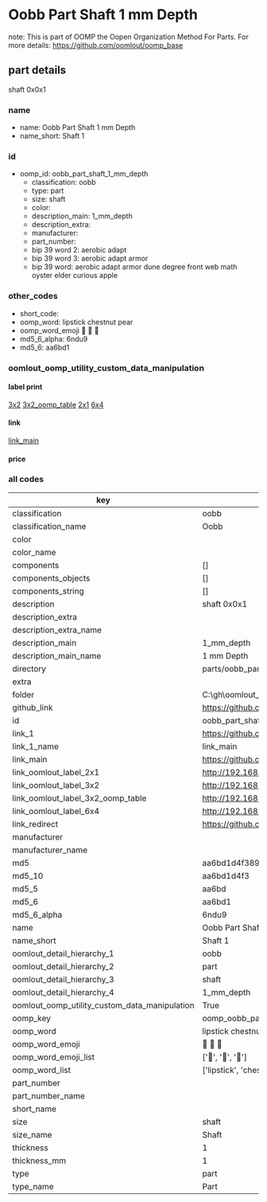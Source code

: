 # Oobb Part Shaft 1 mm Depth  

note: This is part of OOMP the Oopen Organization Method For Parts. For more details: https://github.com/oomlout/oomp_base

##  part details
  



shaft 0x0x1



### name
* name: Oobb Part Shaft 1 mm Depth
* name_short: Shaft 1 
### id
* oomp_id: oobb_part_shaft_1_mm_depth
  * classification: oobb
  * type: part
  * size: shaft
  * color: 
  * description_main: 1_mm_depth
  * description_extra: 
  * manufacturer: 
  * part_number: 
  * bip 39 word 2: aerobic adapt
  * bip 39 word 3: aerobic adapt armor
  * bip 39 word: aerobic adapt armor dune degree front web math oyster elder curious apple

### other_codes
* short_code: 
* oomp_word: lipstick chestnut pear
* oomp_word_emoji :lipstick: :chestnut: :pear:
* md5_6_alpha: 6ndu9
* md5_6: aa6bd1






### oomlout_oomp_utility_custom_data_manipulation
#### label print
[3x2](http://192.168.1.245:1112/?label=oomp%206ndu9)
[3x2_oomp_table](http://192.168.1.108:1112/?label=oomp%206ndu9)
[2x1](http://192.168.1.242:1112/?label=oomp%206ndu9)
[6x4](http://192.168.1.55:1112/?label=oomp%206ndu9)    

#### link

[link_main](https://github.com/oomlout/oomlout_oobb_version_4_generated_parts/tree/main/navigation_oomp/oobb/part/shaft/1_mm_depth/part)                              

#### price







### all codes 
| key | value |  
| --- | --- |  
| classification | oobb |  
| classification_name | Oobb |  
| color |  |  
| color_name |  |  
| components | [] |  
| components_objects | [] |  
| components_string | [] |  
| description | shaft 0x0x1 |  
| description_extra |  |  
| description_extra_name |  |  
| description_main | 1_mm_depth |  
| description_main_name | 1 mm Depth |  
| directory | parts/oobb_part_shaft_1_mm_depth |  
| extra |  |  
| folder | C:\gh\oomlout_oobb_version_4_generated_parts\parts\oobb_part_shaft_1_mm_depth |  
| github_link | https://github.com/oomlout/oomlout_oomp_part_src/tree/main/parts/oobb_part_shaft_1_mm_depth |  
| id | oobb_part_shaft_1_mm_depth |  
| link_1 | https://github.com/oomlout/oomlout_oobb_version_4_generated_parts/tree/main/navigation_oomp/oobb/part/shaft/1_mm_depth/part |  
| link_1_name | link_main |  
| link_main | https://github.com/oomlout/oomlout_oobb_version_4_generated_parts/tree/main/navigation_oomp/oobb/part/shaft/1_mm_depth/part |  
| link_oomlout_label_2x1 | http://192.168.1.242:1112/?label=oomp%206ndu9 |  
| link_oomlout_label_3x2 | http://192.168.1.245:1112/?label=oomp%206ndu9 |  
| link_oomlout_label_3x2_oomp_table | http://192.168.1.108:1112/?label=oomp%206ndu9 |  
| link_oomlout_label_6x4 | http://192.168.1.55:1112/?label=oomp%206ndu9 |  
| link_redirect | https://github.com/oomlout/oomlout_oobb_version_4_generated_parts/tree/main/parts/oobb_shaft_01 |  
| manufacturer |  |  
| manufacturer_name |  |  
| md5 | aa6bd1d4f3891f19751ce44017c0c021 |  
| md5_10 | aa6bd1d4f3 |  
| md5_5 | aa6bd |  
| md5_6 | aa6bd1 |  
| md5_6_alpha | 6ndu9 |  
| name | Oobb Part Shaft 1 mm Depth |  
| name_short | Shaft 1  |  
| oomlout_detail_hierarchy_1 | oobb |  
| oomlout_detail_hierarchy_2 | part |  
| oomlout_detail_hierarchy_3 | shaft |  
| oomlout_detail_hierarchy_4 | 1_mm_depth |  
| oomlout_oomp_utility_custom_data_manipulation | True |  
| oomp_key | oomp_oobb_part_shaft_1_mm_depth |  
| oomp_word | lipstick chestnut pear |  
| oomp_word_emoji | :lipstick: :chestnut: :pear: |  
| oomp_word_emoji_list | [':lipstick:', ':chestnut:', ':pear:'] |  
| oomp_word_list | ['lipstick', 'chestnut', 'pear'] |  
| part_number |  |  
| part_number_name |  |  
| short_name |  |  
| size | shaft |  
| size_name | Shaft |  
| thickness | 1 |  
| thickness_mm | 1 |  
| type | part |  
| type_name | Part |  
